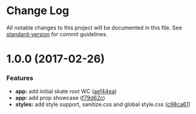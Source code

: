 # Change Log

All notable changes to this project will be documented in this file. See [standard-version](https://github.com/conventional-changelog/standard-version) for commit guidelines.

<a name="1.0.0"></a>
# 1.0.0 (2017-02-26)


### Features

* **app:** add initial skate root WC ([aef44ea](https://www.github.com/Hotell/skate-starter/commit/aef44ea))
* **app:** add prop showcase ([f79d62c](https://www.github.com/Hotell/skate-starter/commit/f79d62c))
* **styles:** add style support, sanitize.css and global style.css ([c98ca61](https://www.github.com/Hotell/skate-starter/commit/c98ca61))
